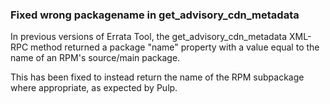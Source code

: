 ### Fixed wrong packagename in get_advisory_cdn_metadata

In previous versions of Errata Tool, the get_advisory_cdn_metadata
XML-RPC method returned a package "name" property with a value equal
to the name of an RPM's source/main package.

This has been fixed to instead return the name of the RPM subpackage
where appropriate, as expected by Pulp.
